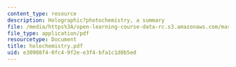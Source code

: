 ```yaml
---
content_type: resource
description: Holographic?photochemistry, a summary
file: /media/https%3A/open-learning-course-data-rc.s3.amazonaws.com/mas-450-holographic-imaging-spring-2003/e30908f40fc49f2ee3f4bfa1c1d0b5ed_holochemistry.pdf
file_type: application/pdf
resourcetype: Document
title: holochemistry.pdf
uid: e30908f4-0fc4-9f2e-e3f4-bfa1c1d0b5ed
---
```

